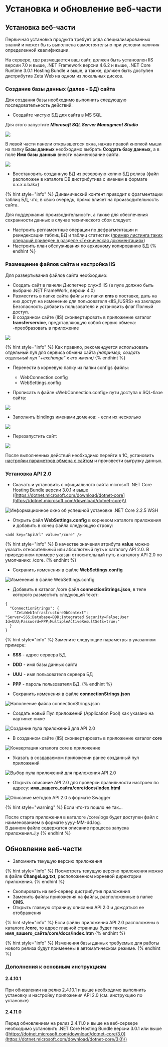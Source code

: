 # Установка и обновление веб-части

## Установка веб-части

Первичная установка продукта требует ряда специализированных знаний и может быть выполнена самостоятельно при условии наличия определенной квалификации.

На сервере, где размещается ваш сайт, должен быть установлен IIS версии 7.0 и выше, .NET Framework версии 4.6.2 и выше, .NET Core Runtime 3.0.1 Hosting Bundle и выше, а также, должен быть доступен дистрибутив Zeta Web на одном из локальных дисков.

### Создание базы данных \(далее - БД\) сайта

Для создания базы необходимо выполнить следующую последовательность действий:

* Создайте чистую БД для сайта в MS SQL

Для этого запустите _**Microsoft SQL Server Managment Studio**_

![](../.gitbook/assets/image-26.png)

В левой части панели открывшегося окна, нажав правой кнопкой мыши на папку **Базы данных** необходимо выбрать **Создать базу данных,** а в поле **Имя базы данных** внести наименование сайта.

![](../.gitbook/assets/image-27.png)



* Восстановить созданную БД из резервную копию БД релиза \(файл расположен в каталоге DB дистрибутива с именем в формате x.x.x.x.bak»\)

{% hint style="info" %}
Динамический контент приводит к фрагментации таблиц БД, что, в свою очередь, прямо влияет на производительность сайта. 

Для поддержания производительности, а также для обеспечения сохранности данных в случае технического сбоя следует:

* Настроить регламентные операции по дефрагментации и реиндексации таблиц БД и таблиц статистик \([пример листинга таких операций приведен в разделе «Техническая документация»](../reglamentnye-operacii.md)\)
* Настроить план обслуживания по архивному копированию БД
{% endhint %}

### Размещение файлов сайта и настройка IIS

Для развертывания файлов сайта необходимо:

* Создать сайт в панели Диспетчер служб IIS \(в пуле должно быть выбрано .NET FrameWork, версии 4.0\)
* Разместить в папке сайта файлы из папки **cms** в поставке, дать на них доступ на изменение для пользователя «IIS\_IUSRS» на закладке Безопасность добавить пользователя и установить флаг Полный доступ.
* В созданном сайте \(IIS\) сконвертировать в приложение каталог **transferservice**, представляющую собой сервис обмена: -преобразовать в приложение

![](../.gitbook/assets/image%20%28568%29.png)

{% hint style="info" %}
Как правило, рекомендуется использовать отдельный пул для сервиса обмена сайта _\(например, создать отдельный пул "+exchange" к его имени\)_
{% endhint %}

* Перенести в корневую папку из папки configs файлы:

  * WebConnection.config
  * WebSettings.config

* Прописать в файле «WebConnection.config» пути доступа к SQL-базе сайта:

![](../.gitbook/assets/image%20%28273%29.png)

 

* Заполнить bindings именами доменов: - если их несколько

![](../.gitbook/assets/image%20%28280%29.png)

* Перезапустить сайт:

![](../.gitbook/assets/image%20%28243%29.png)

После выполненных действий необходимо перейти в 1С, установить [настройки параметров обмена с сайтом](nastroiki-saita-posle-zagruzki-nachalnykh-dannykh-i-tipovogo-dizaina.md) и произвести выгрузку данных.

### Установка API 2.0

* Скачать и установить с официального сайта microsoft .NET Core Hosting Bundle версии 3.0.1 и выше \([https://dotnet.microsoft.com/download/dotnet-core](https://dotnet.microsoft.com/download/dotnet-core)\)

![&#x418;&#x43D;&#x444;&#x43E;&#x440;&#x43C;&#x430;&#x446;&#x438;&#x43E;&#x43D;&#x43D;&#x43E;&#x435; &#x43E;&#x43A;&#x43D;&#x43E; &#x43E;&#x431; &#x443;&#x441;&#x43F;&#x435;&#x448;&#x43D;&#x43E;&#x439; &#x443;&#x441;&#x442;&#x430;&#x43D;&#x43E;&#x432;&#x43A;&#x435; .NET Core 2.2.5 WSH](../.gitbook/assets/image%20%28211%29.png)

* Открыть файл **WebSettings.config** в корневом каталоге приложения и добавить в конец файла следующую строку: 

```text
<add key="ApiUrl" value="/core" />
```

{% hint style="info" %}
В качестве значения атрибута **value** можно указать относительный или абсолютный путь к каталогу API 2.0. В приведенном примере указан относительный путь к каталогу API 2.0 по умолчанию: /core.
{% endhint %}

* Сохранить изменения в файле **WebSettings.config**

![&#x418;&#x437;&#x43C;&#x435;&#x43D;&#x435;&#x43D;&#x438;&#x44F; &#x432; &#x444;&#x430;&#x439;&#x43B;&#x435; WebSettings.config](../.gitbook/assets/image%20%28259%29.png)

* Добавить в каталог /core файл **connectionStrings.json**, в теле которого разместить следующий текст: 

```text
{
  "ConnectionStrings": {
    "ZetaWebInfrastructureDbContext": "Server=SSS;Database=DDD;Integrated Security=False;User Id=UUU;Password=PPP;MultipleActiveResultSets=true;"
  }
}
```

{% hint style="info" %}
Замените следующие параметры в указанном примере:

* **SSS** - адрес сервера БД
* **DDD** - имя базы данных сайта
* **UUU** - имя пользователя сервера БД
* **PPP** - пароль пользователя БД.
{% endhint %}

* Сохранить изменения в файле **connectionStrings.json**

![&#x41D;&#x430;&#x43F;&#x43E;&#x43B;&#x43D;&#x435;&#x43D;&#x438;&#x435; &#x444;&#x430;&#x439;&#x43B;&#x430; connectionStrings.json](../.gitbook/assets/image%20%28549%29.png)

* Создать новый Пул приложений \(Application Pool\) как указано на картинке ниже

![&#x421;&#x43E;&#x437;&#x434;&#x430;&#x43D;&#x438;&#x435; &#x43F;&#x443;&#x43B;&#x430; &#x43F;&#x440;&#x438;&#x43B;&#x43E;&#x436;&#x435;&#x43D;&#x438;&#x439; &#x434;&#x43B;&#x44F; API 2.0](../.gitbook/assets/image%20%28136%29.png)

* В созданном сайте \(IIS\) сконвертировать в приложение каталог **core**

![&#x41A;&#x43E;&#x43D;&#x432;&#x435;&#x440;&#x442;&#x430;&#x446;&#x438;&#x44F; &#x43A;&#x430;&#x442;&#x430;&#x43B;&#x43E;&#x433;&#x430; core &#x432; &#x43F;&#x440;&#x438;&#x43B;&#x43E;&#x436;&#x435;&#x43D;&#x438;&#x435;](../.gitbook/assets/image%20%28292%29.png)

* Указать в создаваемом приложении ранее созданный пул приложений

![&#x412;&#x44B;&#x431;&#x43E;&#x440; &#x43F;&#x443;&#x43B;&#x430; &#x43F;&#x440;&#x438;&#x43B;&#x43E;&#x436;&#x435;&#x43D;&#x438;&#x439; &#x434;&#x43B;&#x44F; &#x43F;&#x440;&#x438;&#x43B;&#x43E;&#x436;&#x435;&#x43D;&#x438;&#x44F; API 2.0](../.gitbook/assets/image%20%28139%29.png)

* Открыть описание API 2.0 для проверки правильности настроек по адресу: **имя\_вашего\_сайта/core/docs/index.html**

![&#x41E;&#x43F;&#x438;&#x441;&#x430;&#x43D;&#x438;&#x435; &#x43C;&#x435;&#x442;&#x43E;&#x434;&#x43E;&#x432; API 2.0 &#x432; &#x444;&#x43E;&#x440;&#x43C;&#x430;&#x442;&#x435; Swagger](../.gitbook/assets/image%20%28369%29.png)

{% hint style="warning" %}
Если что-то пошло не так...

После старта приложения в  каталоге /core/logs будет доступен файл с наименованием в формате yyyy-MM-dd.log.   
В данном файле содержатся описание процесса запуска приложения.J,y
{% endhint %}

## Обновление веб-части

* Запомнить текущую версию приложения 

{% hint style="info" %}
Посмотреть текущую версию приложения можно в файле **ChangeLog.txt**, расположенном корневой директории приложения.
{% endhint %}

* Скопировать на веб-сервер дистрибутив приложения
* Заменить файлы приложения на файлы, расположенные в папке **CMS.**
* Открыть главную страницу описания API 2.0 и дождаться ее отображения

{% hint style="info" %}
Если файлы  приложения API 2.0 расположены в каталоге **/core**, то адрес главной страницы будет таким: **имя\_вашего\_сайта/core/docs/index.htm**
{% endhint %}

{% hint style="info" %}
Изменения базы данных требуемые для работы нового релиза будут применены в автоматическом режиме.
{% endhint %}

### Дополнения к основным инструкциям

#### 2.4.10.1

При обновлении на релиз 2.4.10.1 и выше необходимо выполнить установку и настройку приложения API 2.0 \(см. инструкцию по установке\)

#### **2.4.11.0**

Перед обновлением на релиз 2.4.11.0 и выше на веб-сервере необходимо установить .NET Core Hosting Bundle версии 3.0.1 или выше \([https://dotnet.microsoft.com/download/dotnet-core/3.0](https://dotnet.microsoft.com/download/dotnet-core/3.0)\)



